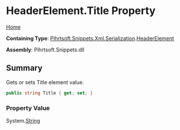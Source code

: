 <a name="_top"></a>

# HeaderElement\.Title Property

[Home](../../../../../../README.md#_top)

**Containing Type**: [Pihrtsoft.Snippets.Xml.Serialization](../../README.md#_top)\.[HeaderElement](../README.md#_top)

**Assembly**: Pihrtsoft\.Snippets\.dll

## Summary

Gets or sets Title element value\.

```csharp
public string Title { get; set; }
```

### Property Value

System\.[String](https://docs.microsoft.com/en-us/dotnet/api/system.string)

